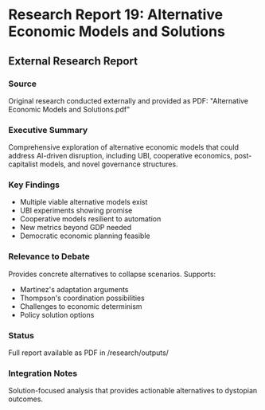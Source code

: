# Research Report 19: Alternative Economic Models and Solutions
## External Research Report

### Source
Original research conducted externally and provided as PDF: "Alternative Economic Models and Solutions.pdf"

### Executive Summary
Comprehensive exploration of alternative economic models that could address AI-driven disruption, including UBI, cooperative economics, post-capitalist models, and novel governance structures.

### Key Findings
- Multiple viable alternative models exist
- UBI experiments showing promise
- Cooperative models resilient to automation
- New metrics beyond GDP needed
- Democratic economic planning feasible

### Relevance to Debate
Provides concrete alternatives to collapse scenarios. Supports:
- Martinez's adaptation arguments
- Thompson's coordination possibilities
- Challenges to economic determinism
- Policy solution options

### Status
Full report available as PDF in /research/outputs/

### Integration Notes
Solution-focused analysis that provides actionable alternatives to dystopian outcomes.